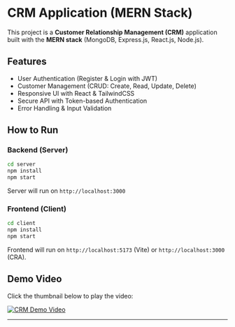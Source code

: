 # CRM Application (MERN Stack)

This project is a **Customer Relationship Management (CRM)** application
built with the **MERN stack** (MongoDB, Express.js, React.js, Node.js).

## Features

-   User Authentication (Register & Login with JWT)
-   Customer Management (CRUD: Create, Read, Update, Delete)
-   Responsive UI with React & TailwindCSS
-   Secure API with Token-based Authentication
-   Error Handling & Input Validation


## How to Run

### Backend (Server)

``` bash
cd server
npm install
npm start
```

Server will run on `http://localhost:3000`

### Frontend (Client)

``` bash
cd client
npm install
npm start
```

Frontend will run on `http://localhost:5173` (Vite) or
`http://localhost:3000` (CRA).

## Demo Video

Click the thumbnail below to play the video:

[![CRM Demo
Video](https://tse3.mm.bing.net/th/id/OIP.8VCevgukjkRVfcUJfySxvAHaFj?r=0&rs=1&pid=ImgDetMain&o=7&rm=3)](/media/demo.mkv)



------------------------------------------------------------------------
